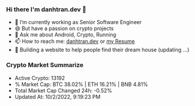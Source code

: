 ### Hi there I'm danhtran.dev 👋

- 🔭 I’m currently working as Senior Software Engineer
- 😄 But have a passion on crypto projects
- 💬 Ask me about Android, Crypto, Running 
- 📫 How to reach me: <a href="https://danhtran.dev" target="_blank">danhtran.dev</a> or <a href="Developer-Resume.pdf" target="_blank">my Resume</a>
- 🌱 Building a website to help people find their dream house (updating ...)

### Crypto Market Summarize
- Active Crypto: 13192
- % Market Cap: BTC 38.02% | ETH 16.21% | BNB 4.81%
- Total Market Cap Changed 24h: -0.52%
- Updated At: 10/2/2022, 9:19:23 PM
